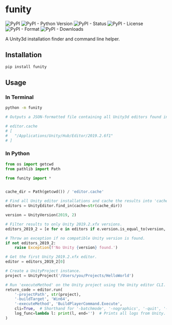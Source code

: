 # funity

![PyPI](https://img.shields.io/pypi/v/funity)
![PyPI - Python Version](https://img.shields.io/pypi/pyversions/funity)
![PyPI - Status](https://img.shields.io/pypi/status/funity)
![PyPI - License](https://img.shields.io/pypi/l/funity)
![PyPI - Format](https://img.shields.io/pypi/format/funity)
![PyPI - Downloads](https://img.shields.io/pypi/dm/funity)

A Unity3d installation finder and command line helper.

## Installation

```sh
pip install funity
```

## Usage

### In Terminal

```sh
python -m funity

# Outputs a JSON-formatted file containing all Unity3d editors found in the current working directory.

# editor.cache
# [
#   "/Applications/Unity/Hub/Editor/2019.2.6f1"
# ]
```

### In Python

```python
from os import getcwd
from pathlib import Path

from funity import *


cache_dir = Path(getcwd()) / 'editor.cache'

# Find all Unity editor installations and cache the results into 'cache_dir'.
editors = UnityEditor.find_in(cache=str(cache_dir))

version = UnityVersion(2019, 2)

# Filter results to only Unity 2019.2.xfx versions.
editors_2019_2 = [e for e in editors if e.version.is_equal_to(version, fuzzy=True)]

# Throw an exception if no compatible Unity version is found.
if not editors_2019_2:
    raise Exception(f'No Unity {version} found.')

# Get the first Unity 2019.2.xfx editor.
editor = editors_2019_2[0]

# Create a UnityProject instance.
project = UnityProject('/Users/you/Projects/HelloWorld')

# Run 'executeMethod' on the Unity project using the Unity editor CLI.
return_code = editor.run(
    '-projectPath', str(project),
    '-buildTarget', 'Win64',
    '-executeMethod', 'BuildPlayerCommand.Execute',
    cli=True,  # Shorthand for '-batchmode', '-nographics', '-quit', '-silent-crashes'.
    log_func=lambda l: print(l, end='')  # Prints all logs from Unity.
)
```